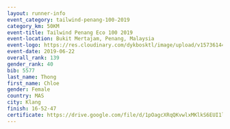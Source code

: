 ```yaml
--- 
layout: runner-info 
event_category: tailwind-penang-100-2019 
category_km: 50KM 
event-title: Tailwind Penang Eco 100 2019 
event-location: Bukit Mertajam, Penang, Malaysia 
event-logo: https://res.cloudinary.com/dykbosktl/image/upload/v1573614442/Logo/Logo_gqlzi3.jpg 
event-date: 2019-06-22 
overall_rank: 139
gender_rank: 40
bib: 5577
last_name: Thong
first_name: Chloe
gender: Female
country: MAS
city: Klang
finish: 16-52-47
certificate: https://drive.google.com/file/d/1pOagcXRqQKvwlxMKlkS6EUI1lKgKtVB/view?usp=sharing
--- 
```

